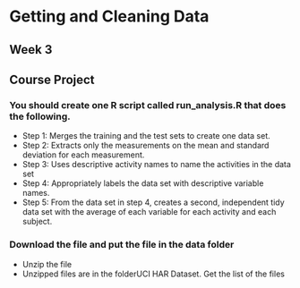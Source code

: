 # Getting and Cleaning Data
## Week 3
## Course Project

### You should create one R script called run_analysis.R that does the following. 

* Step 1: Merges the training and the test sets to create one data set.
* Step 2: Extracts only the measurements on the mean and standard deviation for each measurement. 
* Step 3: Uses descriptive activity names to name the activities in the data set
* Step 4: Appropriately labels the data set with descriptive variable names. 
* Step 5: From the data set in step 4, creates a second, independent tidy data set with the average of each variable for each activity and each subject.


### Download the file and put the file in the data folder
* Unzip the file
* Unzipped files are in the folderUCI HAR Dataset. Get the list of the files